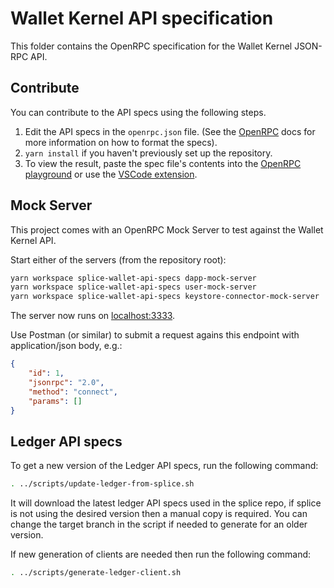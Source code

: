 # Wallet Kernel API specification

This folder contains the OpenRPC specification for the Wallet Kernel JSON-RPC API.

## Contribute

You can contribute to the API specs using the following steps.

1. Edit the API specs in the `openrpc.json` file. (See the [OpenRPC](https://open-rpc.org/) docs for more information on how to format the specs).
2. `yarn install` if you haven't previously set up the repository.
3. To view the result, paste the spec file's contents into the [OpenRPC playground](https://playground.open-rpc.org/) or use the [VSCode extension](https://marketplace.visualstudio.com/items?itemName=OPEN-RPC.OPEN-RPC).

## Mock Server

This project comes with an OpenRPC Mock Server to test against the Wallet Kernel API.

Start either of the servers (from the repository root):

```sh
yarn workspace splice-wallet-api-specs dapp-mock-server
yarn workspace splice-wallet-api-specs user-mock-server
yarn workspace splice-wallet-api-specs keystore-connector-mock-server
```

The server now runs on [localhost:3333](http://localhost:3333/).

Use Postman (or similar) to submit a request agains this endpoint with application/json body, e.g.:

```json
{
    "id": 1,
    "jsonrpc": "2.0",
    "method": "connect",
    "params": []
}
```

## Ledger API specs

To get a new version of the Ledger API specs, run the following command:

```sh
. ../scripts/update-ledger-from-splice.sh
```

It will download the latest ledger API specs used in the splice repo, if splice is not using the desired version then a manual copy is required.
You can change the target branch in the script if needed to generate for an older version.

If new generation of clients are needed then run the following command:

```sh
. ../scripts/generate-ledger-client.sh
```
